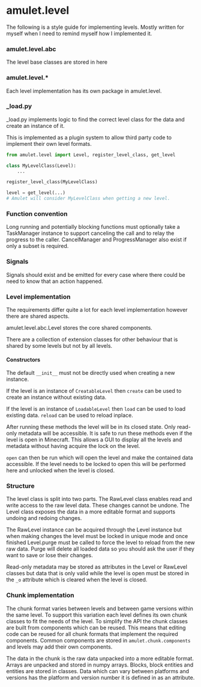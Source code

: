 # amulet.level

The following is a style guide for implementing levels.
Mostly written for myself when I need to remind myself how I implemented it.

### amulet.level.abc

The level base classes are stored in here

### amulet.level.*

Each level implementation has its own package in amulet.level.

### _load.py

_load.py implements logic to find the correct level class for the data and create an instance of it.

This is implemented as a plugin system to allow third party code to implement their own level formats.

```py
from amulet.level import Level, register_level_class, get_level

class MyLevelClass(Level):
    ...

register_level_class(MyLevelClass)

level = get_level(...)
# Amulet will consider MyLevelClass when getting a new level. 
```

### Function convention

Long running and potentially blocking functions must optionally take a TaskManager instance to support canceling the call
and to relay the progress to the caller. CancelManager and ProgressManager also exist if only a subset is required.

### Signals

Signals should exist and be emitted for every case where there could be need to know that an action happened.

### Level implementation

The requirements differ quite a lot for each level implementation however there are shared aspects.

amulet.level.abc.Level stores the core shared components.

There are a collection of extension classes for other behaviour that is shared by some levels but not by all levels.

#### Constructors

The default `__init__` must not be directly used when creating a new instance.

If the level is an instance of `CreatableLevel` then `create` can be used to create an instance without existing data.

If the level is an instance of `LoadableLevel` then `load` can be used to load existing data.
`reload` can be used to reload inplace.

After running these methods the level will be in its closed state. Only read-only metadata will be accessible.
It is safe to run these methods even if the level is open in Minecraft.
This allows a GUI to display all the levels and metadata without having acquire the lock on the level.

`open` can then be run which will open the level and make the contained data accessible.
If the level needs to be locked to open this will be performed here and unlocked when the level is closed.

### Structure

The level class is split into two parts.
The RawLevel class enables read and write access to the raw level data. These changes cannot be undone.
The Level class exposes the data in a more editable format and supports undoing and redoing changes.

The RawLevel instance can be acquired through the Level instance but when making changes the level must be locked in
unique mode and once finished Level.purge must be called to force the level to reload from the new raw data.
Purge will delete all loaded data so you should ask the user if they want to save or lose their changes.

Read-only metadata may be stored as attributes in the Level or RawLevel classes but data that is only valid while the
level is open must be stored in the `_o` attribute which is cleared when the level is closed.

### Chunk implementation

The chunk format varies between levels and between game versions within the same level.
To support this variation each level defines its own chunk classes to fit the needs of the level.
To simplify the API the chunk classes are built from components which can be reused.
This means that editing code can be reused for all chunk formats that implement the required components.
Common components are stored in `amulet.chunk.components` and levels may add their own components.

The data in the chunk is the raw data unpacked into a more editable format.
Arrays are unpacked and stored in numpy arrays.
Blocks, block entities and entities are stored in classes.
Data which can vary between platforms and versions has the platform and version number it is defined in as an attribute.
